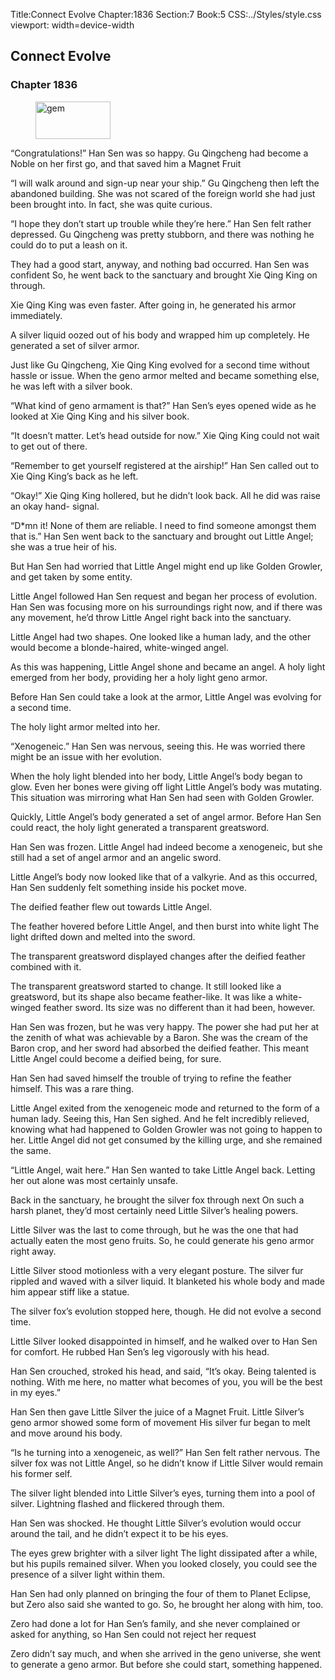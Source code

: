 Title:Connect Evolve 
Chapter:1836 
Section:7 
Book:5 
CSS:../Styles/style.css 
viewport: width=device-width
  
## Connect Evolve
### Chapter 1836 
<figure>
	<img src="../Images/gem.gif" alt="gem" id="gem" width="120" height="60" />
</figure>
  

  
  “Congratulations!” Han Sen was so happy. Gu Qingcheng had become a Noble on her first go, and that saved him a Magnet Fruit

“I will walk around and sign-up near your ship.” Gu Qingcheng then left the abandoned building. She was not scared of the foreign world she had just been brought into. In fact, she was quite curious.

“I hope they don’t start up trouble while they’re here.” Han Sen felt rather depressed. Gu Qingcheng was pretty stubborn, and there was nothing he could do to put a leash on it.

They had a good start, anyway, and nothing bad occurred. Han Sen was confident So, he went back to the sanctuary and brought Xie Qing King on through.

Xie Qing King was even faster. After going in, he generated his armor immediately.

A silver liquid oozed out of his body and wrapped him up completely. He generated a set of silver armor.

Just like Gu Qingcheng, Xie Qing King evolved for a second time without hassle or issue. When the geno armor melted and became something else, he was left with a silver book.

“What kind of geno armament is that?” Han Sen’s eyes opened wide as he looked at Xie Qing King and his silver book.

“It doesn’t matter. Let’s head outside for now.” Xie Qing King could not wait to get out of there.

“Remember to get yourself registered at the airship!” Han Sen called out to Xie Qing King’s back as he left.

“Okay!” Xie Qing King hollered, but he didn’t look back. All he did was raise an okay hand- signal.

“D*mn it! None of them are reliable. I need to find someone amongst them that is.” Han Sen went back to the sanctuary and brought out Little Angel; she was a true heir of his.

But Han Sen had worried that Little Angel might end up like Golden Growler, and get taken by some entity.

Little Angel followed Han Sen request and began her process of evolution. Han Sen was focusing more on his surroundings right now, and if there was any movement, he’d throw Little Angel right back into the sanctuary.

Little Angel had two shapes. One looked like a human lady, and the other would become a blonde-haired, white-winged angel.

As this was happening, Little Angel shone and became an angel. A holy light emerged from her body, providing her a holy light geno armor.

Before Han Sen could take a look at the armor, Little Angel was evolving for a second time.

The holy light armor melted into her.

“Xenogeneic.” Han Sen was nervous, seeing this. He was worried there might be an issue with her evolution.

When the holy light blended into her body, Little Angel’s body began to glow. Even her bones were giving off light Little Angel’s body was mutating. This situation was mirroring what Han Sen had seen with Golden Growler.

Quickly, Little Angel’s body generated a set of angel armor. Before Han Sen could react, the holy light generated a transparent greatsword.

Han Sen was frozen. Little Angel had indeed become a xenogeneic, but she still had a set of angel armor and an angelic sword.

Little Angel’s body now looked like that of a valkyrie. And as this occurred, Han Sen suddenly felt something inside his pocket move.

The deified feather flew out towards Little Angel.

The feather hovered before Little Angel, and then burst into white light The light drifted down and melted into the sword.

The transparent greatsword displayed changes after the deified feather combined with it.

The transparent greatsword started to change. It still looked like a greatsword, but its shape also became feather-like. It was like a white-winged feather sword. Its size was no different than it had been, however.

Han Sen was frozen, but he was very happy. The power she had put her at the zenith of what was achievable by a Baron. She was the cream of the Baron crop, and her sword had absorbed the deified feather. This meant Little Angel could become a deified being, for sure.

Han Sen had saved himself the trouble of trying to refine the feather himself. This was a rare thing.

Little Angel exited from the xenogeneic mode and returned to the form of a human lady. Seeing this, Han Sen sighed. And he felt incredibly relieved, knowing what had happened to Golden Growler was not going to happen to her. Little Angel did not get consumed by the killing urge, and she remained the same.

“Little Angel, wait here.” Han Sen wanted to take Little Angel back. Letting her out alone was most certainly unsafe.

Back in the sanctuary, he brought the silver fox through next On such a harsh planet, they’d most certainly need Little Silver’s healing powers.

Little Silver was the last to come through, but he was the one that had actually eaten the most geno fruits. So, he could generate his geno armor right away.

Little Silver stood motionless with a very elegant posture. The silver fur rippled and waved with a silver liquid. It blanketed his whole body and made him appear stiff like a statue.

The silver fox’s evolution stopped here, though. He did not evolve a second time.

Little Silver looked disappointed in himself, and he walked over to Han Sen for comfort. He rubbed Han Sen’s leg vigorously with his head.

Han Sen crouched, stroked his head, and said, “It’s okay. Being talented is nothing. With me here, no matter what becomes of you, you will be the best in my eyes.”

Han Sen then gave Little Silver the juice of a Magnet Fruit. Little Silver’s geno armor showed some form of movement His silver fur began to melt and move around his body.

“Is he turning into a xenogeneic, as well?” Han Sen felt rather nervous. The silver fox was not Little Angel, so he didn’t know if Little Silver would remain his former self.

The silver light blended into Little Silver’s eyes, turning them into a pool of silver. Lightning flashed and flickered through them.

Han Sen was shocked. He thought Little Silver’s evolution would occur around the tail, and he didn’t expect it to be his eyes.

The eyes grew brighter with a silver light The light dissipated after a while, but his pupils remained silver. When you looked closely, you could see the presence of a silver light within them.

Han Sen had only planned on bringing the four of them to Planet Eclipse, but Zero also said she wanted to go. So, he brought her along with him, too.

Zero had done a lot for Han Sen’s family, and she never complained or asked for anything, so Han Sen could not reject her request

Zero didn’t say much, and when she arrived in the geno universe, she went to generate a geno armor. But before she could start, something happened.
